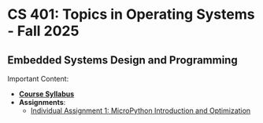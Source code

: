 # CS 401: Topics in Operating Systems - Fall 2025
## Embedded Systems Design and Programming

Important Content:

* **[Course Syllabus](SYLLABUS.md)**
* **Assignments**:
  * [Individual Assignment 1: MicroPython Introduction and Optimization](I_ASSIGN1.md)